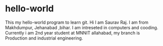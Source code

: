 # hello-world
This my hello-world program to learn git.
Hi I am Saurav Raj.
I am from Makhdumpur, Jehanabad ,bihar.
I am intreseted in computers and cooding.
Currently i am 2nd year student at MNNIT allahabad, my branch is Production and industrial engineering.
